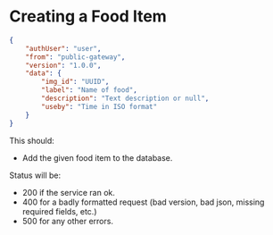 # Creating a Food Item
```json
{
    "authUser": "user",
    "from": "public-gateway",
    "version": "1.0.0",
    "data": {
        "img_id": "UUID",
        "label": "Name of food",
        "description": "Text description or null",
        "useby": "Time in ISO format"
    }
}
```

This should:
- Add the given food item to the database.

Status will be:
- 200 if the service ran ok.
- 400 for a badly formatted request (bad version, bad json, missing required fields, etc.)
- 500 for any other errors.
